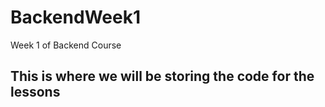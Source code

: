 # BackendWeek1
Week 1 of Backend Course

## This is where we will be storing the code for the lessons